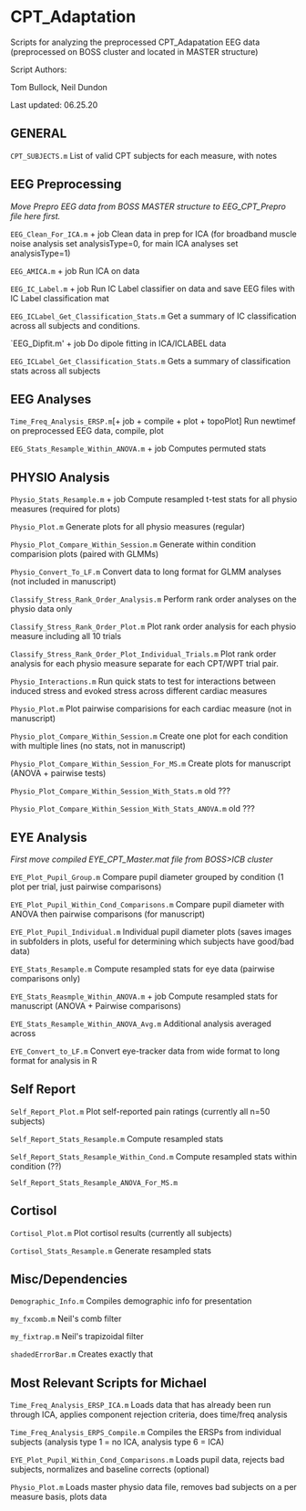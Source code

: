 # CPT_Adaptation

Scripts for analyzing the preprocessed CPT_Adapatation EEG data (preprocessed on BOSS cluster and located in MASTER structure)

Script Authors: 

Tom Bullock, Neil Dundon

Last updated: 06.25.20



## GENERAL

`CPT_SUBJECTS.m` List of valid CPT subjects for each measure, with notes



## EEG Preprocessing 

*Move Prepro EEG data from BOSS MASTER structure to EEG_CPT_Prepro file here first.*

`EEG_Clean_For_ICA.m` + job Clean data in prep for ICA (for broadband muscle noise analysis set analysisType=0, for main ICA analyses set analysisType=1)

`EEG_AMICA.m` + job Run ICA on data

`EEG_IC_Label.m` + job Run IC Label classifier on data and save EEG files with IC Label classification mat

`EEG_ICLabel_Get_Classification_Stats.m` Get a summary of IC classification across all subjects and conditions.

`EEG_Dipfit.m' + job Do dipole fitting in ICA/ICLABEL data

`EEG_ICLabel_Get_Classification_Stats.m` Gets a summary of classification stats across all subjects



## EEG Analyses

`Time_Freq_Analysis_ERSP.m`[+ job + compile + plot + topoPlot] Run newtimef on preprocessed EEG data, compile, plot

`EEG_Stats_Resample_Within_ANOVA.m` + job Computes permuted stats



## PHYSIO Analysis

`Physio_Stats_Resample.m` + job  Compute resampled t-test stats for all physio measures (required for plots)

`Physio_Plot.m` Generate plots for all physio measures (regular)

`Physio_Plot_Compare_Within_Session.m` Generate within condition comparision plots (paired with GLMMs)

`Physio_Convert_To_LF.m` Convert data to long format for GLMM analyses (not included in manuscript)

`Classify_Stress_Rank_Order_Analysis.m` Perform rank order analyses on the physio data only

`Classify_Stress_Rank_Order_Plot.m` Plot rank order analysis for each physio measure including all 10 trials

`Classify_Stress_Rank_Order_Plot_Individual_Trials.m` Plot rank order analysis for each physio measure separate for each CPT/WPT trial pair.

`Physio_Interactions.m` Run quick stats to test for interactions between induced stress and evoked stress across different cardiac measures

`Physio_Plot.m` Plot pairwise comparisions for each cardiac measure (not in manuscript)

`Physio_plot_Compare_Within_Session.m` Create one plot for each condition with multiple lines (no stats, not in manuscript)

`Physio_Plot_Compare_Within_Session_For_MS.m` Create plots for manuscript (ANOVA + pairwise tests)

`Physio_Plot_Compare_Within_Session_With_Stats.m` old ???

`Physio_Plot_Compare_Within_Session_With_Stats_ANOVA.m` old ???



## EYE Analysis

*First move compiled EYE_CPT_Master.mat file from BOSS>ICB cluster*

`EYE_Plot_Pupil_Group.m` Compare pupil diameter grouped by condition (1 plot per trial, just pairwise comparisons)

`EYE_Plot_Pupil_Within_Cond_Comparisons.m` Compare pupil diameter with ANOVA then pairwise comparisons (for manuscript)

`EYE_Plot_Pupil_Individual.m` Individual pupil diameter plots (saves images in subfolders in plots, useful for determining which subjects have good/bad data)

`EYE_Stats_Resample.m` Compute resampled stats for eye data (pairwise comparisons only)

`EYE_Stats_Reasmple_Within_ANOVA.m` + job Compute resampled stats for manuscript (ANOVA + Pairwise comparisons)

`EYE_Stats_Resample_Within_ANOVA_Avg.m` Additional analysis averaged across 

`EYE_Convert_to_LF.m` Convert eye-tracker data from wide format to long format for analysis in R



## Self Report

`Self_Report_Plot.m` Plot self-reported pain ratings (currently all n=50 subjects)

`Self_Report_Stats_Resample.m` Compute resampled stats

`Self_Report_Stats_Resample_Within_Cond.m` Compute resampled stats within condition (??)

`Self_Report_Stats_Resample_ANOVA_For_MS.m`



## Cortisol 

`Cortisol_Plot.m` Plot cortisol results (currently all subjects)

`Cortisol_Stats_Resample.m` Generate resampled stats



## Misc/Dependencies 

`Demographic_Info.m` Compiles demographic info for presentation

`my_fxcomb.m` Neil's comb filter

`my_fixtrap.m` Neil's trapizoidal filter

`shadedErrorBar.m` Creates exactly that


## Most Relevant Scripts for Michael

`Time_Freq_Analysis_ERSP_ICA.m` Loads data that has already been run through ICA, applies component rejection criteria, does time/freq analysis

`Time_Freq_Analysis_ERPS_Compile.m` Compiles the ERSPs from individual subjects (analysis type 1 = no ICA, analysis type 6 = ICA)

`EYE_Plot_Pupil_Within_Cond_Comparisons.m` Loads pupil data, rejects bad subjects, normalizes and baseline corrects (optional)

`Physio_Plot.m` Loads master physio data file, removes bad subjects on a per measure basis, plots data

